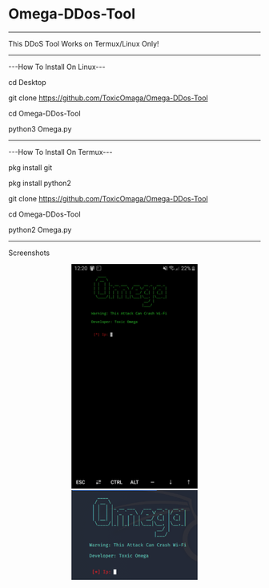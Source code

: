 # Omega-DDos-Tool
____________________________________________________
This DDoS Tool Works on Termux/Linux Only!
____________________________________________________

---How To Install On Linux---

cd Desktop

git clone https://github.com/ToxicOmaga/Omega-DDos-Tool

cd Omega-DDos-Tool

python3 Omega.py

____________________________________________________

---How To Install On Termux---

pkg install git

pkg install python2

git clone https://github.com/ToxicOmaga/Omega-DDos-Tool

cd Omega-DDos-Tool

python2 Omega.py

____________________________________________________
Screenshots
<br>
<p align="center">
<img width="50%" src="https://github.com/Toxic-Omega/Omega-DDos-Tool/blob/master/Screenshot/Screenshot_20200119-122016_Termux.jpg"/>
<img width="50%" src="https://github.com/Toxic-Omega/Omega-DDos-Tool/blob/master/Screenshot/Screenshot_1.png"/>
</p>
<br>

